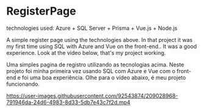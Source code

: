 # RegisterPage
technologies used: Azure + SQL Server + Prisma + Vue.js + Node.js

A simple register page using the technologies above. 
In that project it was my first time using SQL with Azure and Vue on the front-end.. It was a good experience. 
Look at the video below, that's my project working.

Uma simples pagina de registro utilizando as tecnologias acima.
Neste projeto foi minha primeira vez usando SQL com Azure e Vue com o front-end e foi uma boa experiência.
Olhe para o vídeo abaixo, é meu projeto funcionando.


https://user-images.githubusercontent.com/92543874/209028968-791946da-24d6-4983-8d33-5db7e43c7f2d.mp4

